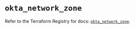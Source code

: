 # `okta_network_zone`

Refer to the Terraform Registry for docs: [`okta_network_zone`](https://registry.terraform.io/providers/okta/okta/4.8.0/docs/resources/network_zone).
